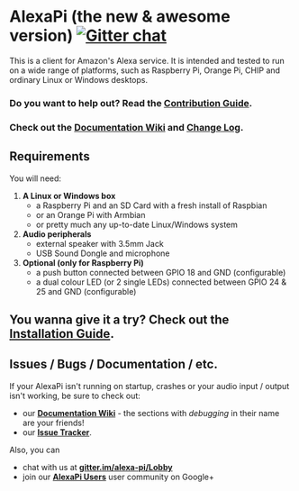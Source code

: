# AlexaPi (the new & awesome version) [![Gitter chat](https://badges.gitter.im/alexa-pi/Lobby.png)](https://gitter.im/alexa-pi/Lobby)

This is a client for Amazon's Alexa service. It is intended and tested to run on a wide range of platforms, such as Raspberry Pi, Orange Pi, CHIP and ordinary Linux or Windows desktops.

### Do you want to help out? Read the [Contribution Guide](CONTRIBUTING.md).

### Check out the [Documentation Wiki](https://github.com/alexa-pi/AlexaPi/wiki) and [Change Log](CHANGELOG.md).

## Requirements

You will need:

1. **A Linux or Windows box**
    - a Raspberry Pi and an SD Card with a fresh install of Raspbian
    - or an Orange Pi with Armbian
    - or pretty much any up-to-date Linux/Windows system
2. **Audio peripherals**
    - external speaker with 3.5mm Jack
    - USB Sound Dongle and microphone
3. **Optional (only for Raspberry Pi)**
    - a push button connected between GPIO 18 and GND (configurable)
    - a dual colour LED (or 2 single LEDs) connected between GPIO 24 & 25 and GND (configurable)

## You wanna give it a try? Check out the [Installation Guide](https://github.com/bigcat2014/AlexaPi/wiki/Installation).

## Issues / Bugs / Documentation / etc.

If your AlexaPi isn't running on startup, crashes or your audio input / output isn't working, be sure to check out:

- our **[Documentation Wiki](https://github.com/alexa-pi/AlexaPi/wiki)** - the sections with _debugging_ in their name are your friends!
- our **[Issue Tracker](https://github.com/alexa-pi/AlexaPi/issues)**. 

Also, you can
- chat with us at **[gitter.im/alexa-pi/Lobby](https://gitter.im/alexa-pi/Lobby)**  
- join our **[AlexaPi Users](https://plus.google.com/communities/105607055053826225738/)** user community on Google+  
